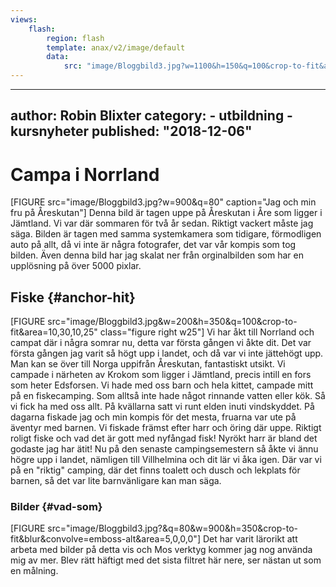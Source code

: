 ```yaml
---
views:
    flash:
        region: flash
        template: anax/v2/image/default
        data:
            src: "image/Bloggbild3.jpg?w=1100&h=150&q=100&crop-to-fit&area=20,0,55,0"
---
```

---
author: Robin Blixter
category:
    - utbildning
    - kursnyheter
published: "2018-12-06"
---
Campa i Norrland
==================================

[FIGURE src="image/Bloggbild3.jpg?w=900&q=80" caption="Jag och min fru på Åreskutan"]
Denna bild är tagen uppe på Åreskutan i Åre som ligger i Jämtland. Vi var där sommaren för två år sedan. Riktigt vackert måste jag säga. Bilden är tagen med samma systemkamera som tidigare, förmodligen auto på allt, då vi inte är några fotografer, det var vår kompis som tog bilden. Även denna bild har jag skalat ner från orginalbilden som har en upplösning på över 5000 pixlar.<!--more-->

Fiske {#anchor-hit}
-----------------------------------
[FIGURE src="image/Bloggbild3.jpg&w=200&h=350&q=100&crop-to-fit&area=10,30,10,25" class="figure right w25"]
Vi har åkt till Norrland och campat där i några somrar nu, detta var första gången vi åkte dit. Det var första gången jag varit så högt upp i landet, och då var vi inte jättehögt upp. Man kan se över till Norga uppifrån Åreskutan, fantastiskt utsikt. Vi campade i närheten av Krokom som ligger i Jämtland, precis intill en fors som heter Edsforsen. Vi hade med oss barn och hela kittet, campade mitt på en fiskecamping. Som alltså inte hade något rinnande vatten eller kök. Så vi fick ha med oss allt. På kvällarna satt vi runt elden inuti vindskyddet. På dagarna fiskade jag och min kompis för det mesta, fruarna var ute på äventyr med barnen. Vi fiskade främst efter harr och öring där uppe. Riktigt roligt fiske och vad det är gott med nyfångad fisk! Nyrökt harr är bland det godaste jag har ätit! Nu på den senaste campingsemestern så åkte vi ännu högre upp i landet, nämligen till Villhelmina och dit lär vi åka igen. Där var vi på en "riktig" camping, där det finns toalett och dusch och lekplats för barnen, så det var lite barnvänligare kan man säga.

### Bilder {#vad-som}

[FIGURE src="image/Bloggbild3.jpg?&q=80&w=900&h=350&crop-to-fit&blur&convolve=emboss-alt&area=5,0,0,0"]
Det har varit lärorikt att arbeta med bilder på detta vis och Mos verktyg kommer jag nog använda mig av mer. Blev rätt häftigt med det sista filtret här nere, ser nästan ut som en målning.